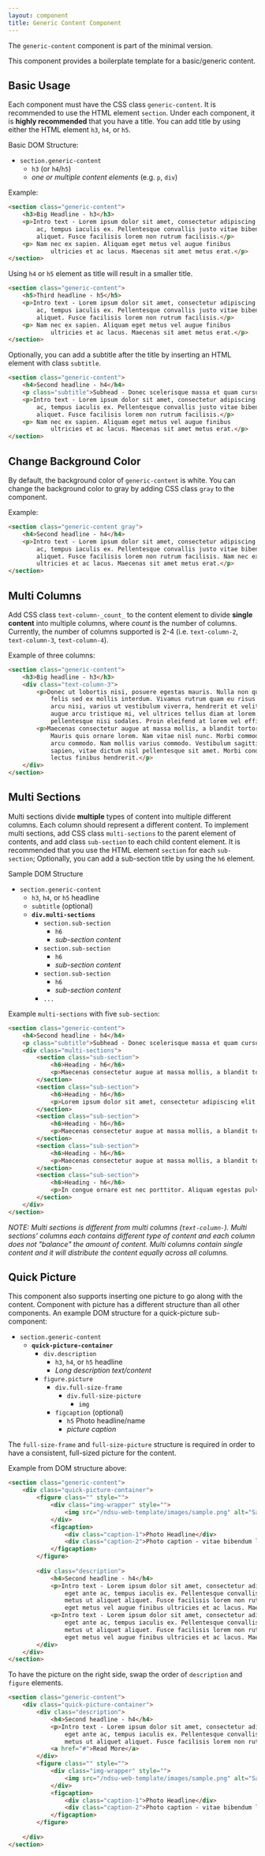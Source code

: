 ```yaml
---
layout: component
title: Generic Content Component
---
```


The `generic-content` component is part of the minimal version.

This component provides a boilerplate template for a basic/generic content.

## Basic Usage

Each component must have the CSS class `generic-content`. It is recommended to use the HTML element `section`. Under each component, it is **highly recommended** that you have a title. You can add title by using either the HTML element `h3`, `h4`, or `h5`.

Basic DOM Structure:
* `section.generic-content`
  * `h3` (or `h4`/`h5`)
  * _one or multiple content elements_ (e.g. `p`, `div`)

Example:
```html
<section class="generic-content">
    <h3>Big Headline - h3</h3>
    <p>Intro text - Lorem ipsum dolor sit amet, consectetur adipiscing elit. Curabitur arcu arcu, tincidunt eget ante
        ac, tempus iaculis ex. Pellentesque convallis justo vitae bibendum lacinia. Phasellus interdum metus ut aliquet
        aliquet. Fusce facilisis lorem non rutrum facilisis.</p>
    <p> Nam nec ex sapien. Aliquam eget metus vel augue finibus
            ultricies et ac lacus. Maecenas sit amet metus erat.</p>
</section>
```

Using `h4` or `h5` element as title will result in a smaller title.

```html
<section class="generic-content">
    <h5>Third headline - h5</h5>
    <p>Intro text - Lorem ipsum dolor sit amet, consectetur adipiscing elit. Curabitur arcu arcu, tincidunt eget ante
        ac, tempus iaculis ex. Pellentesque convallis justo vitae bibendum lacinia. Phasellus interdum metus ut aliquet
        aliquet. Fusce facilisis lorem non rutrum facilisis.</p>
    <p> Nam nec ex sapien. Aliquam eget metus vel augue finibus
            ultricies et ac lacus. Maecenas sit amet metus erat.</p>
</section>
```

Optionally, you can add a subtitle after the title by inserting an HTML element with class `subtitle`.

```html
<section class="generic-content">
    <h4>Second headline - h4</h4>
    <p class="subtitle">Subhead - Donec scelerisque massa et quam cursus, vitae pellentesque nisi sodales.</p>
    <p>Intro text - Lorem ipsum dolor sit amet, consectetur adipiscing elit. Curabitur arcu arcu, tincidunt eget ante
        ac, tempus iaculis ex. Pellentesque convallis justo vitae bibendum lacinia. Phasellus interdum metus ut aliquet
        aliquet. Fusce facilisis lorem non rutrum facilisis.</p>
    <p> Nam nec ex sapien. Aliquam eget metus vel augue finibus
            ultricies et ac lacus. Maecenas sit amet metus erat.</p>
</section>
```

## Change Background Color

By default, the background color of `generic-content` is white. You can change the background color to gray by adding CSS class `gray` to the component.

Example:
```html
<section class="generic-content gray">
    <h4>Second headline - h4</h4>
    <p>Intro text - Lorem ipsum dolor sit amet, consectetur adipiscing elit. Curabitur arcu arcu, tincidunt eget ante
        ac, tempus iaculis ex. Pellentesque convallis justo vitae bibendum lacinia. Phasellus interdum metus ut aliquet
        aliquet. Fusce facilisis lorem non rutrum facilisis. Nam nec ex sapien. Aliquam eget metus vel augue finibus
        ultricies et ac lacus. Maecenas sit amet metus erat.</p>
</section>
```

## Multi Columns

Add CSS class `text-column-_count_` to the content element to divide **single content** into multiple columns, where _count_ is the number of columns. Currently, the number of columns supported is 2-4 (i.e. `text-column-2`, `text-column-3`, `text-column-4`).

Example of three columns:
```html
<section class="generic-content">
    <h3>Big headline - h3</h3>
    <div class="text-column-3">
        <p>Donec ut lobortis nisi, posuere egestas mauris. Nulla non quam sed dui faucibus interdum. Vivamus finibus
            felis sed ex mollis interdum. Vivamus rutrum quam eu risus convallis, ut cursus sem semper. Praesent
            arcu nisi, varius ut vestibulum viverra, hendrerit et velit. Aenean consectetur, sapien sed laoreet condimentum,
            augue arcu tristique mi, vel ultrices tellus diam at lorem. Donec scelerisque massa et quam cursus, vitae
            pellentesque nisi sodales. Proin eleifend at lorem vel efficitur.</p>
        <p>Maecenas consectetur augue at massa mollis, a blandit tortor ultrices. Morbi interdum leo in tristique varius.
            Mauris quis ornare lorem. Nam vitae nisl nunc. Morbi commodo lacus a dui interdum, sit amet dignissim
            arcu commodo. Nam mollis varius commodo. Vestibulum sagittis consectetur egestas. Nullam tristique pellentesque
            sapien, vitae dictum nisl pellentesque sit amet. Morbi condimentum sagittis feugiat. Nam sed nibh vitae
            lectus finibus hendrerit.</p>
    </div>
</section>
```

## Multi Sections

Multi sections divide **multiple** types of content into multiple different columns. Each column should represent a different content. To implement multi sections, add CSS class `multi-sections` to the parent element of contents, and add class `sub-section` to each child content element. It is recommended that you use the HTML element `section` for each `sub-section`; Optionally, you can add a sub-section title by using the `h6` element.

Sample DOM Structure
* `section.generic-content`
  * `h3`, `h4`, or `h5` headline
  * `subtitle` (optional)
  * **`div.multi-sections`**
    * `section.sub-section`
      * `h6`
      * _sub-section content_
    * `section.sub-section`
      * `h6`
      * _sub-section content_
    * `section.sub-section`
      * `h6`
      * _sub-section content_
    * `...`

Example `multi-sections` with five `sub-section`:

```html
<section class="generic-content">
    <h4>Second headline - h4</h4>
    <p class="subtitle">Subhead - Donec scelerisque massa et quam cursus, vitae pellentesque nisi sodales.</p>
    <div class="multi-sections">
        <section class="sub-section">
            <h6>Heading - h6</h6>
            <p>Maecenas consectetur augue at massa mollis, a blandit tortor ultrices. Morbi interdum leo in tristique varius. Mauris quis ornare lorem. Nam vitae nisl nunc. Morbi commodo lacus a dui interdum, sit amet dignissim arcu commodo. Nam mollis varius commodo. Vestibulum sagittis consectetur egestas. Nullam tristique pellentesque sapien, vitae dictum nisl pellentesque sit amet.</p>
        </section>
        <section class="sub-section">
            <h6>Heading - h6</h6>
            <p>Lorem ipsum dolor sit amet, consectetur adipiscing elit. Aliquam vestibulum ut magna et imperdiet. Nunc lacinia risus ut magna tempus, id vehicula sapien interdum. Aenean scelerisque, dolor in tempus rutrum, sem turpis suscipit tellus, sed pharetra magna elit non dolor. Quisque sed urna vel orci ultricies aliquet. Phasellus eu sodales nulla. In sit amet nibh volutpat, bibendum ante vitae, aliquet mi. Integer suscipit sapien in sem molestie ultricies. Orci varius natoque penatibus et magnis dis parturient montes, nascetur ridiculus mus. Aliquam eleifend mi molestie dignissim posuere. </p>
        </section>
        <section class="sub-section">
            <h6>Heading - h6</h6>
            <p>Maecenas consectetur augue at massa mollis, a blandit tortor ultrices. Morbi interdum leo in tristique varius. Mauris quis ornare lorem. Nam vitae nisl nunc. Morbi commodo lacus a dui interdum, sit amet dignissim arcu commodo. Nam mollis varius commodo. Vestibulum sagittis consectetur egestas. Nullam tristique pellentesque sapien, vitae dictum nisl pellentesque sit amet.</p>
        </section>
        <section class="sub-section">
            <h6>Heading - h6</h6>
            <p>Maecenas consectetur augue at massa mollis, a blandit tortor ultrices. Morbi interdum leo in tristique varius. Nullam tristique  pellentesque sapien, vitae dictum nisl pellentesque sit amet. Mauris quis ornare lorem. Nam vitae nisl nunc. Morbi commodo lacus a dui interdum, sit amet dignissim arcu commodo. Nam mollis varius commodo. Vestibulum sagittis consectetur egestas. Nullam tristique pellentesque sapien, vitae dictum nisl pellentesque sit amet.</p>
        </section>
        <section class="sub-section">
            <h6>Heading - h6</h6>
            <p>In congue ornare est nec porttitor. Aliquam egestas pulvinar mauris at vestibulum. Pellentesque sed pretium leo. Pellentesque et enim magna. Aliquam eu orci in nisl tincidunt fermentum vitae sed risus. Aenean id sapien eu urna pulvinar euismod. Quisque consequat sapien est, sit amet convallis elit euismod id. Nunc egestas lorem ut vehicula malesuada. Duis sit amet eleifend mauris, at pulvinar ligula. Nam egestas porta luctus. Ut sed  porta ligula. Donec congue dolor augue, at molestie diam bibendum vel.</p>
        </section>
    </div>
</section>
```

_NOTE: Multi sections is different from multi columns (`text-column-`). Multi sections' columns each contains different type of content and each column does not "balance" the amount of content. Multi columns contain single content and it will distribute the content equally across all columns._


## Quick Picture

This component also supports inserting one picture to go along with the content. Component with picture has a different structure than all other components. An example DOM structure for a quick-picture sub-component:

* `section.generic-content`
  * **`quick-picture-container`**
    * `div.description`
      * `h3`, `h4`, or `h5` headline
      * _Long description text/content_
    * `figure.picture`
      * `div.full-size-frame`
        * `div.full-size-picture` 
          * `img`
      * `figcaption` (optional)
        * `h5` Photo headline/name
        * _picture caption_

The `full-size-frame` and `full-size-picture` structure is required in order to have a consistent, full-sized picture for the content.

Example from DOM structure above:

```html
<section class="generic-content">
    <div class="quick-picture-container">
        <figure class="" style="">
            <div class="img-wrapper" style="">
                <img src="/ndsu-web-template/images/sample.png" alt="Sample Image" />
            </div>
            <figcaption>
                <div class="caption-1">Photo Headline</div>
                <div class="caption-2">Photo caption - vitae bibendum lacinia. Phasellus interdum vitae bibendum lacinia.</div>
            </figcaption>
        </figure>
        
        <div class="description">
            <h4>Second headline - h4</h4>
            <p>Intro text - Lorem ipsum dolor sit amet, consectetur adipiscing elit. Curabitur arcu arcu, tincidunt
                eget ante ac, tempus iaculis ex. Pellentesque convallis justo vitae bibendum lacinia. Phasellus interdum
                metus ut aliquet aliquet. Fusce facilisis lorem non rutrum facilisis. Nam nec ex sapien. Aliquam
                eget metus vel augue finibus ultricies et ac lacus. Maecenas sit amet metus erat.</p>
            <p>Intro text - Lorem ipsum dolor sit amet, consectetur adipiscing elit. Curabitur arcu arcu, tincidunt
                eget ante ac, tempus iaculis ex. Pellentesque convallis justo vitae bibendum lacinia. Phasellus interdum
                metus ut aliquet aliquet. Fusce facilisis lorem non rutrum facilisis. Nam nec ex sapien. Aliquam
                eget metus vel augue finibus ultricies et ac lacus. Maecenas sit amet metus erat.</p>
        </div>
    </div>
</section>
```

To have the picture on the right side, swap the order of `description` and `figure` elements.

```html
<section class="generic-content">
    <div class="quick-picture-container">
        <div class="description">
            <h4>Second headline - h4</h4>
            <p>Intro text - Lorem ipsum dolor sit amet, consectetur adipiscing elit. Curabitur arcu arcu, tincidunt
                eget ante ac, tempus iaculis ex. Pellentesque convallis justo vitae bibendum lacinia. Phasellus interdum
                metus ut aliquet aliquet. Fusce facilisis lorem non rutrum facilisis.</p>
            <a href="#">Read More</a>
        </div>
        <figure class="" style="">
            <div class="img-wrapper" style="">
                <img src="/ndsu-web-template/images/sample.png" alt="Sample Image" />
            </div>
            <figcaption>
                <div class="caption-1">Photo Headline</div>
                <div class="caption-2">Photo caption - vitae bibendum lacinia. Phasellus interdum vitae bibendum lacinia.</div>
            </figcaption>
        </figure>
        
    </div>
</section>
```